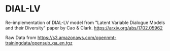 # DIAL-LV

Re-implementation of DIAL-LV model from "Latent Variable Dialogue Models and their Diversity" paper by Cao & Clark. https://arxiv.org/abs/1702.05962

Raw Data from https://s3.amazonaws.com/opennmt-trainingdata/opensub_qa_en.tgz
